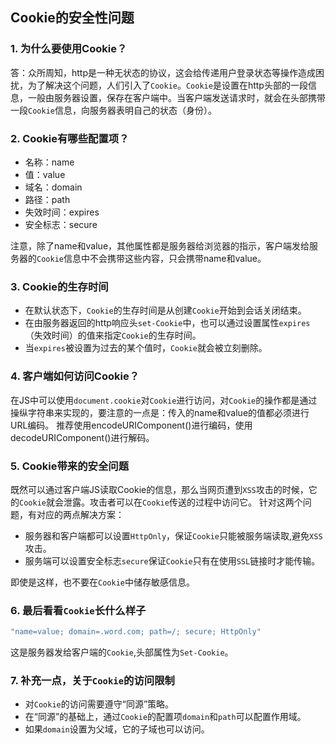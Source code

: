 ## Cookie的安全性问题
### 1. 为什么要使用Cookie？
答：众所周知，http是一种无状态的协议，这会给传递用户登录状态等操作造成困扰，为了解决这个问题，人们引入了`Cookie`。`Cookie`是设置在http头部的一段信息，一般由服务器设置，保存在客户端中。当客户端发送请求时，就会在头部携带一段`Cookie`信息，向服务器表明自己的状态（身份）。
### 2. Cookie有哪些配置项？
+ 名称：name
+ 值：value
+ 域名：domain
+ 路径：path
+ 失效时间：expires
+ 安全标志：secure

注意，除了name和value，其他属性都是服务器给浏览器的指示，客户端发给服务器的`Cookie`信息中不会携带这些内容，只会携带name和value。
### 3. Cookie的生存时间
+ 在默认状态下，`Cookie`的生存时间是从创建`Cookie`开始到会话关闭结束。
+ 在由服务器返回的http响应头`set-Cookie`中，也可以通过设置属性`expires`（失效时间）的值来指定`Cookie`的生存时间。
+ 当`expires`被设置为过去的某个值时，`Cookie`就会被立刻删除。
### 4. 客户端如何访问Cookie？
在JS中可以使用`document.cookie`对`Cookie`进行访问，对`Cookie`的操作都是通过操纵字符串来实现的，要注意的一点是：传入的name和value的值都必须进行URL编码。
推荐使用encodeURIComponent()进行编码，使用decodeURIComponent()进行解码。
### 5. Cookie带来的安全问题
既然可以通过客户端JS读取Cookie的信息，那么当网页遭到`XSS`攻击的时候，它的`Cookie`就会泄露。攻击者可以在`Cookie`传送的过程中访问它。
针对这两个问题，有对应的两点解决方案：
+ 服务器和客户端都可以设置`HttpOnly`，保证`Cookie`只能被服务端读取,避免`XSS`攻击。
+ 服务端可以设置安全标志`secure`保证`Cookie`只有在使用`SSL`链接时才能传输。

即使是这样，也不要在`Cookie`中储存敏感信息。
### 6. 最后看看`Cookie`长什么样子
```javascript
"name=value; domain=.word.com; path=/; secure; HttpOnly"
```
这是服务器发给客户端的`Cookie`,头部属性为`Set-Cookie`。
### 7. 补充一点，关于`Cookie`的访问限制
+ 对`Cookie`的访问需要遵守“同源”策略。
+ 在“同源”的基础上，通过`Cookie`的配置项`domain`和`path`可以配置作用域。
+ 如果`domain`设置为父域，它的子域也可以访问。
